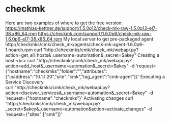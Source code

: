 # checkmk

Here are two examples of where to get the free version:<br>
https://mathias-kettner.de/support/1.5.0p12/check-mk-raw-1.5.0p12-el7-38.x86_64.rpm
https://checkmk.com/support/1.6.0p6/check-mk-raw-1.6.0p6-el7-38.x86_64.rpm
My local server to get pre-packaged agent<br>
http://checkmks/cmk/check_mk/agents/check-mk-agent-1.6.0p6-1.noarch.rpm
curl "http://checkmks/cmk/check_mk/webapi.py?action=get_all_hosts&_username=automation&_secret=$akey"
Creating a host:<br>
curl "http://checkmks/cmk/check_mk/webapi.py?action=add_host&_username=automation&_secret=$akey" -d 'request={"hostname":"checkmks","folder":"","attributes":{"ipaddress":"10.1.1.20","site":"cmk","tag_agent":"cmk-agent"}}'
Executing a Service Discovery<br>
curl "http://checkmks/cmk/check_mk/webapi.py?action=discover_services&_username=automation&_secret=$akey" -d 'request={"hostname":"checkmks"}'
Activating changes
curl "http://checkmks/cmk/check_mk/webapi.py?_secret=$akey&_username=automation&action=activate_changes" -d 'request={"sites":["cmk"]}'
